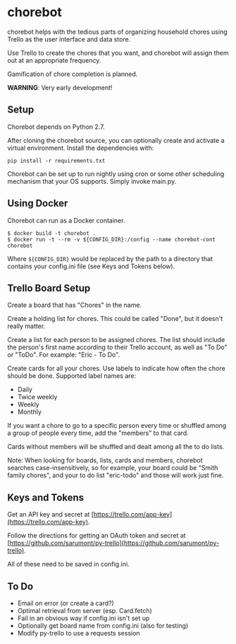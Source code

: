 chorebot
========

chorebot helps with the tedious parts of organizing household chores using
Trello as the user interface and data store.

Use Trello to create the chores that you want, and chorebot will assign them 
out at an appropriate frequency.
 
Gamification of chore completion is planned.

**WARNING**: Very early development!


Setup
-----

Chorebot depends on Python 2.7.

After cloning the chorebot source, you can optionally create and activate a 
virtual environment. Install the dependencies with:

    pip install -r requirements.txt

Chorebot can be set up to run nightly using cron or some other scheduling
mechanism that your OS supports. Simply invoke main.py.


Using Docker
------------

Chorebot can run as a Docker container.

    $ docker build -t chorebot .
    $ docker run -t --rm -v ${CONFIG_DIR}:/config --name chorebot-cont chorebot

Where `${CONFIG_DIR}` would be replaced by the path to a directory that
contains your config.ini file (see Keys and Tokens below).


Trello Board Setup
------------------

Create a board that has "Chores" in the name.

Create a holding list for chores. This could be called "Done", but it doesn't
really matter.

Create a list for each person to be assigned chores. The list should include 
the person's first name according to their Trello account, as well as "To Do"
or "ToDo". For example: "Eric - To Do".

Create cards for all your chores. Use labels to indicate how often the chore
should be done. Supported label names are:

* Daily
* Twice weekly
* Weekly
* Monthly

If you want a chore to go to a specific person every time or shuffled among a 
group of people every time, add the "members" to that card.

Cards without members will be shuffled and dealt among all the to do lists.

Note: When looking for boards, lists, cards and members, chorebot searches 
case-insensitively, so for example, your board could be "Smith family chores",
and your to do list "eric-todo" and those will work just fine.


Keys and Tokens
---------------

Get an API key and secret at 
[https://trello.com/app-key](https://trello.com/app-key).

Follow the directions for getting an OAuth token and secret at
[https://github.com/sarumont/py-trello](https://github.com/sarumont/py-trello).

All of these need to be saved in config.ini.


To Do
-----

* Email on error (or create a card?)
* Optimal retrieval from server (esp. Card.fetch)
* Fail in an obvious way if config.ini isn't set up
* Optionally get board name from config.ini (also for testing)
* Modify py-trello to use a requests session
